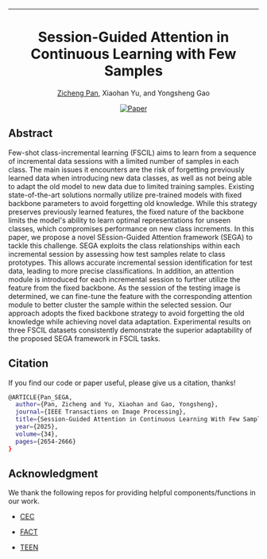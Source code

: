 ---

<div align="center">    
 
# Session-Guided Attention in Continuous Learning with Few Samples

[Zicheng Pan](https://zichengpan.github.io/), Xiaohan Yu, and Yongsheng Gao

[![Paper](https://img.shields.io/badge/paper-TIP%202025-blue)](https://ieeexplore.ieee.org/document/10965908)

</div>

## Abstract
Few-shot class-incremental learning (FSCIL) aims to learn from a sequence of incremental data sessions with a limited number of samples in each class. The main issues it encounters are the risk of forgetting previously learned data when introducing new data classes, as well as not being able to adapt the old model to new data due to limited training samples. Existing state-of-the-art solutions normally utilize pre-trained models with fixed backbone parameters to avoid forgetting old knowledge. While this strategy preserves previously learned features, the fixed nature of the backbone limits the model's ability to learn optimal representations for unseen classes, which compromises performance on new class increments. In this paper, we propose a novel SEssion-Guided Attention framework (SEGA) to tackle this challenge. SEGA exploits the class relationships within each incremental session by assessing how test samples relate to class prototypes. This allows accurate incremental session identification for test data, leading to more precise classifications. In addition, an attention module is introduced for each incremental session to further utilize the feature from the fixed backbone. As the session of the testing image is determined, we can fine-tune the feature with the corresponding attention module to better cluster the sample within the selected session. Our approach adopts the fixed backbone strategy to avoid forgetting the old knowledge while achieving novel data adaptation. Experimental results on three FSCIL datasets consistently demonstrate the superior adaptability of the proposed SEGA framework in FSCIL tasks.

## Citation
If you find our code or paper useful, please give us a citation, thanks!
```bash
@ARTICLE{Pan_SEGA,
  author={Pan, Zicheng and Yu, Xiaohan and Gao, Yongsheng},
  journal={IEEE Transactions on Image Processing}, 
  title={Session-Guided Attention in Continuous Learning With Few Samples}, 
  year={2025},
  volume={34},
  pages={2654-2666}
}
```

## Acknowledgment
We thank the following repos for providing helpful components/functions in our work.

- [CEC](https://github.com/icoz69/CEC-CVPR2021)

- [FACT](https://github.com/zhoudw-zdw/CVPR22-Fact)

- [TEEN](https://github.com/wangkiw/TEEN)
